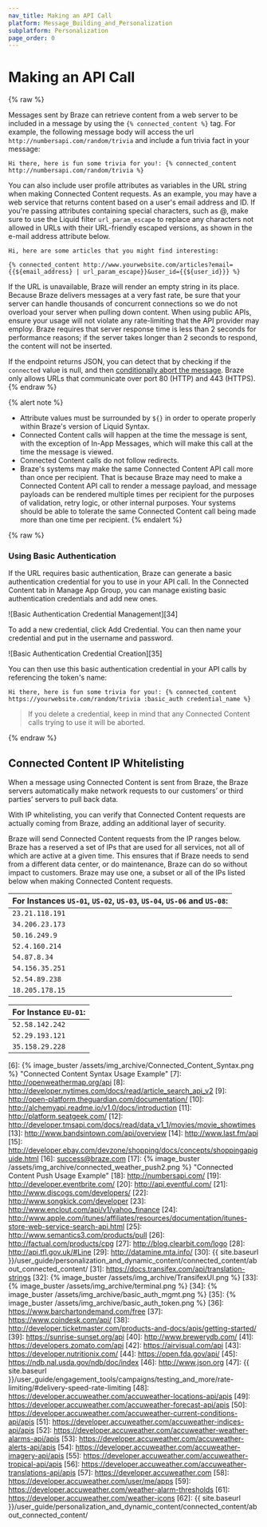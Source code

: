 ```yaml
---
nav_title: Making an API Call
platform: Message_Building_and_Personalization
subplatform: Personalization
page_order: 0
---
```


# Making an API Call

{% raw %}

Messages sent by Braze can retrieve content from a web server to be included in a message by using the `{% connected_content %}` tag. For example, the following message body will access the url `http://numbersapi.com/random/trivia` and include a fun trivia fact in your message:

```
Hi there, here is fun some trivia for you!: {% connected_content http://numbersapi.com/random/trivia %}
```

You can also include user profile attributes as variables in the URL string when making Connected Content requests. As an example, you may have a web service that returns content based on a user's email address and ID. If you're passing attributes containing special characters, such as @, make sure to use the Liquid filter `url_param_escape` to replace any characters not allowed in URLs with their URL-friendly escaped versions, as shown in the e-mail address attribute below.

```
Hi, here are some articles that you might find interesting:

{% connected_content http://www.yourwebsite.com/articles?email={{${email_address} | url_param_escape}}&user_id={{${user_id}}} %}
```

If the URL is unavailable, Braze will render an empty string in its place. Because Braze delivers messages at a very fast rate, be sure that your server can handle thousands of concurrent connections so we do not overload your server when pulling down content. When using public APIs, ensure your usage will not violate any rate-limiting that the API provider may employ. Braze requires that server response time is less than 2 seconds for performance reasons; if the server takes longer than 2 seconds to respond, the content will not be inserted.

If the endpoint returns JSON, you can detect that by checking if the `connected` value is null, and then [conditionally abort the message][1]. Braze only allows URLs that communicate over port 80 (HTTP) and 443 (HTTPS).
{% endraw %}

{% alert note %}
* Attribute values must be surrounded by `${}` in order to operate properly within Braze's version of Liquid Syntax.
* Connected Content calls will happen at the time the message is sent, with the exception of In-App Messages, which will make this call at the time the message is viewed.
* Connected Content calls do not follow redirects.
* Braze's systems may make the same Connected Content API call more than once per recipient. That is because Braze may need to make a Connected Content API call to render a message payload, and message payloads can be rendered multiple times per recipient for the purposes of validation, retry logic, or other internal purposes. Your systems should be able to tolerate the same Connected Content call being made more than one time per recipient.
{% endalert %}

{% raw %}
### Using Basic Authentication

If the URL requires basic authentication, Braze can generate a basic authentication credential for you to use in your API call. In the Connected Content tab in Manage App Group, you can manage existing basic authentication credentials and add new ones.

![Basic Authentication Credential Management][34]

To add a new credential, click Add Credential. You can then name your credential and put in the username and password.

![Basic Authentication Credential Creation][35]

You can then use this basic authentication credential in your API calls by referencing the token's name:

```
Hi there, here is fun some trivia for you!: {% connected_content https://yourwebsite.com/random/trivia :basic_auth credential_name %}
```

>  If you delete a credential, keep in mind that any Connected Content calls trying to use it will be aborted.

{% endraw %}

## Connected Content IP Whitelisting

When a message using Connected Content is sent from Braze, the Braze servers automatically make network requests to our customers’ or third parties’ servers to pull back data.  

With IP whitelisting, you can verify that Connected Content requests are actually coming from Braze, adding an additional layer of security.

Braze will send Connected Content requests from the IP ranges below. Braze has a reserved a set of IPs that are used for all services, not all of which are active at a given time.  This ensures that if Braze needs to send from a different data center, or do maintenance, Braze can do so without impact to customers. Braze may use one, a subset or all of the IPs listed below when making Connected Content requests.

| For Instances `US-01`, `US-02`, `US-03`, `US-04`, `US-06` and `US-08`: |
|---|
| `23.21.118.191`
| `34.206.23.173`
| `50.16.249.9`
| `52.4.160.214`
| `54.87.8.34`
| `54.156.35.251`
| `52.54.89.238`
| `18.205.178.15`

| For Instance `EU-01`: |
|---|
| `52.58.142.242`
| `52.29.193.121`
| `35.158.29.228`



[1]: #aborting-connected-content
[6]: {% image_buster /assets/img_archive/Connected_Content_Syntax.png %} "Connected Content Syntax Usage Example"
[7]: http://openweathermap.org/api
[8]: http://developer.nytimes.com/docs/read/article_search_api_v2
[9]: http://open-platform.theguardian.com/documentation/
[10]: http://alchemyapi.readme.io/v1.0/docs/introduction
[11]: http://platform.seatgeek.com/
[12]: http://developer.tmsapi.com/docs/read/data_v1_1/movies/movie_showtimes
[13]: http://www.bandsintown.com/api/overview
[14]: http://www.last.fm/api
[15]: http://developer.ebay.com/devzone/shopping/docs/concepts/shoppingapiguide.html
[16]: [success@braze.com](mailto:success@braze.com)
[17]: {% image_buster /assets/img_archive/connected_weather_push2.png %} "Connected Content Push Usage Example"
[18]: http://numbersapi.com/
[19]: http://developer.eventbrite.com/
[20]: http://api.eventful.com/
[21]: http://www.discogs.com/developers/
[22]: http://www.songkick.com/developer
[23]: http://www.enclout.com/api/v1/yahoo_finance
[24]: http://www.apple.com/itunes/affiliates/resources/documentation/itunes-store-web-service-search-api.html
[25]: http://www.semantics3.com/products/pull
[26]: http://factual.com/products/cpg
[27]: http://blog.clearbit.com/logo
[28]: http://api.tfl.gov.uk/#Line
[29]: http://datamine.mta.info/
[30]: {{ site.baseurl }}/user_guide/personalization_and_dynamic_content/connected_content/about_connected_content/
[31]: https://docs.transifex.com/api/translation-strings
[32]: {% image_buster /assets/img_archive/TransifexUI.png %}
[33]: {% image_buster /assets/img_archive/terminal.png %}
[34]: {% image_buster /assets/img_archive/basic_auth_mgmt.png %}
[35]: {% image_buster /assets/img_archive/basic_auth_token.png %}
[36]: https://www.barchartondemand.com/free
[37]: https://www.coindesk.com/api/
[38]: http://developer.ticketmaster.com/products-and-docs/apis/getting-started/
[39]: https://sunrise-sunset.org/api
[40]: http://www.brewerydb.com/
[41]: https://developers.zomato.com/api
[42]: https://airvisual.com/api
[43]: https://developer.nutritionix.com/
[44]: https://open.fda.gov/api/
[45]: https://ndb.nal.usda.gov/ndb/doc/index
[46]: http://www.json.org
[47]: {{ site.baseurl }}/user_guide/engagement_tools/campaigns/testing_and_more/rate-limiting/#delivery-speed-rate-limiting
[48]: https://developer.accuweather.com/accuweather-locations-api/apis
[49]: https://developer.accuweather.com/accuweather-forecast-api/apis
[50]: https://developer.accuweather.com/accuweather-current-conditions-api/apis
[51]: https://developer.accuweather.com/accuweather-indices-api/apis
[52]: https://developer.accuweather.com/accuweather-weather-alarms-api/apis
[53]: https://developer.accuweather.com/accuweather-alerts-api/apis
[54]: https://developer.accuweather.com/accuweather-imagery-api/apis
[55]: https://developer.accuweather.com/accuweather-tropical-api/apis
[56]: https://developer.accuweather.com/accuweather-translations-api/apis
[57]: https://developer.accuweather.com
[58]: https://developer.accuweather.com/user/me/apps
[59]: https://developer.accuweather.com/weather-alarm-thresholds
[61]: https://developer.accuweather.com/weather-icons
[62]: {{ site.baseurl }}/user_guide/personalization_and_dynamic_content/connected_content/about_connected_content/
